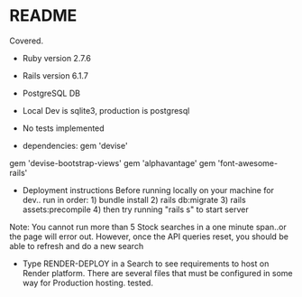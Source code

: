 # README

Covered.

* Ruby version 2.7.6

* Rails version 6.1.7

* PostgreSQL DB

* Local Dev is sqlite3, production is postgresql

* No tests implemented

* dependencies: 
gem 'devise'

gem 'devise-bootstrap-views'
gem 'alphavantage' 
gem 'font-awesome-rails'

* Deployment instructions
Before running locally on your machine for dev.. run in order: 1) bundle install 2) rails db:migrate 3) rails assets:precompile 4) then try running "rails s" to start server

Note: You cannot run more than 5 Stock searches in a one minute span..or the page will error out. However, once the API queries reset, you should be able to refresh and do a new search

* Type RENDER-DEPLOY in a Search to see requirements to host on Render platform. There are several files that must be configured in some way for Production hosting. 
tested.